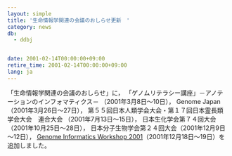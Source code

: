 ```yaml
---
layout: simple
title: '生命情報学関連の会議のおしらせ更新　'
category: news
db:
  - ddbj


date: 2001-02-14T00:00:00+09:00
retire_time: 2001-02-14T00:00:00+09:00
lang: ja
---
```


「生命情報学関連の会議のおしらせ」に， 「ゲノムリテラシー講座」－アノテーションのインフォマティクス－ （2001年3月8日～10日）， Genome Japan（2001年3月26日～27日）， 第５５回日本人類学会大会・第１７回日本霊長類学会大会　連合大会 （2001年7月13日～15日）， 日本生化学会第７４回大会（2001年10月25日～28日）， 日本分子生物学会第２４回大会（2001年12月9日～12日）， <a href="http://giw.hgc.jp/giw2001/index.html">Genome Informatics Workshop 2001</a>（2001年12月18日～19日）を追加しました。
